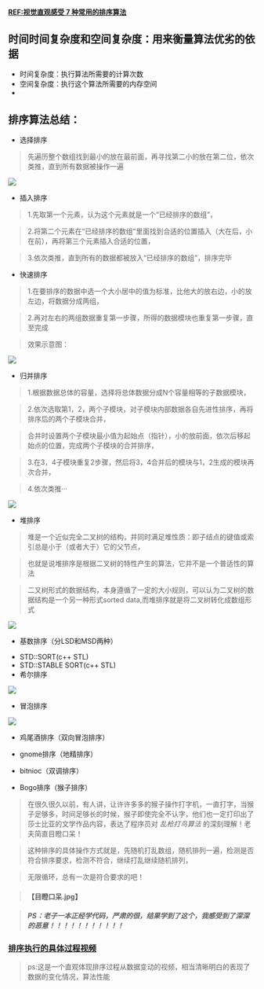 #### [REF:视觉直观感受 7 种常用的排序算法](http://blog.jobbole.com/11745/)

## 时间时间复杂度和空间复杂度：用来衡量算法优劣的依据
* 时间复杂度：执行算法所需要的计算次数
* 空间复杂度：执行这个算法所需要的内存空间
* 

## 排序算法总结：
* 选择排序
 
> 先遍历整个数组找到最小的放在最前面，再寻找第二小的放在第二位，依次类推，直到所有数据被操作一遍

![](http://jbcdn2.b0.upaiyun.com/2012/01/Visual-and-intuitive-feel-of-7-common-sorting-algorithms4.gif)

* 插入排序

> 1.先取第一个元素，认为这个元素就是一个“已经排序的数组”，

> 2.将第二个元素在“已经排序的数组”里面找到合适的位置插入（大在后，小在前），再将第三个元素插入合适的位置，

> 3.依次类推，直到所有的数据都被放入“已经排序的数组”，排序完毕

* 快速排序

> 1.在要排序的数据中选一个大小居中的值为标准，比他大的放右边，小的放左边，将数据分成两组，

> 2.再对左右的两组数据重复第一步骤，所得的数据模块也重复第一步骤，直至完成

> 效果示意图：

![](http://jbcdn2.b0.upaiyun.com/2012/01/Visual-and-intuitive-feel-of-7-common-sorting-algorithms.gif)


* 归并排序

> 1.根据数据总体的容量，选择将总体数据分成N个容量相等的子数据模块，

> 2.依次选取第1，2，两个子模块，对子模块内部数据各自先进性排序，再将排序后的两个子模块合并，

> 合并时设置两个子模块最小值为起始点（指针），小的放前面，依次后移起始点的位置，完成两个子模块的合并排序，

> 3.在3，4子模块重复2步骤，然后将3，4合并后的模块与1，2生成的模块再次合并，

> 4.依次类推···

![](http://jbcdn2.b0.upaiyun.com/2012/01/Visual-and-intuitive-feel-of-7-common-sorting-algorithms2.gif)

* 堆排序

> 堆是一个近似完全二叉树的结构，并同时满足堆性质：即子结点的键值或索引总是小于（或者大于）它的父节点，

> 也就是说堆排序是根据二叉树的特性产生的算法，它并不是一个普适性的算法

> 二叉树形式的数据结构，本身遵循了一定的大小规则，可以认为二叉树的数据结构是一个另一种形式sorted data,而堆排序就是将二叉树转化成数组形式

![](http://jbcdn2.b0.upaiyun.com/2012/01/Visual-and-intuitive-feel-of-7-common-sorting-algorithms3.gif)

* 基数排序（分LSD和MSD两种）
>

* STD::SORT(c++ STL)
* STD::STABLE SORT(c++ STL)
* 希尔排序
>
![](http://jbcdn2.b0.upaiyun.com/2012/01/Visual-and-intuitive-feel-of-7-common-sorting-algorithms6.gif)

* 冒泡排序
>
![](http://jbcdn2.b0.upaiyun.com/2012/01/Visual-and-intuitive-feel-of-7-common-sorting-algorithms5.gif)

* 鸡尾酒排序（双向冒泡排序）
> 

* gnome排序（地精排序）
>

* bitnioc（双调排序）
>

* Bogo排序（猴子排序）

> 在很久很久以前，有人讲，让许许多多的猴子操作打字机，一直打字，当猴子足够多，时间足够长的时候，猴子即使完全不认字，他们也一定打印出了莎士比亚的文学作品内容，表达了程序员对 *乱枪打鸟算法* 的深刻理解！老夫简直目瞪口呆！

> 这种排序的具体操作方式就是，先随机打乱数组，随机排列一遍，检测是否符合排序要求，检测不符合，继续打乱继续随机排列，

> 无限循环，总有一次是符合要求的吧！

> #### 【目瞪口呆.jpg】

> ##### PS：老子一本正经学代码，严肃的很，结果学到了这个，我感受到了深深的恶意！！！！！！！！！！！

### [排序执行的具体过程视频](http://v.youku.com/v_show/id_XNTkwNzI5OTIw.html)
> ps:这是一个直观体现排序过程从数据变动的视频，相当清晰明白的表现了数据的变化情况，算法性能

